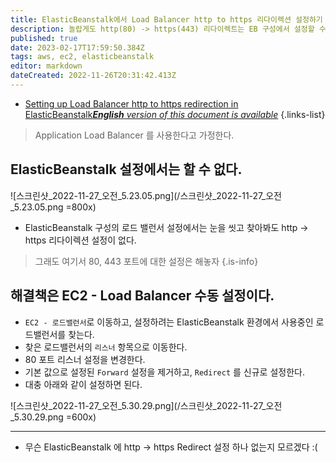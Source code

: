 ```yaml
---
title: ElasticBeanstalk에서 Load Balancer http to https 리다이렉션 설정하기
description: 놀랍게도 http(80) -> https(443) 리다이렉트는 EB 구성에서 설정할 수 없다...;
published: true
date: 2023-02-17T17:59:50.384Z
tags: aws, ec2, elasticbeanstalk
editor: markdown
dateCreated: 2022-11-26T20:31:42.413Z
---
```


- [Setting up Load Balancer http to https redirection in ElasticBeanstalk***English** version of this document is available*](/en/dev/AWS/Setting-up-Load-Balancer-http-to-https-redirection-in-ElasticBeanstalk)
{.links-list}

> Application Load Balancer 를 사용한다고 가정한다.

## ElasticBeanstalk 설정에서는 할 수 없다.

![스크린샷_2022-11-27_오전_5.23.05.png](/스크린샷_2022-11-27_오전_5.23.05.png =800x)

- ElasticBeanstalk 구성의 로드 밸런서 설정에서는 눈을 씻고 찾아봐도 http -> https 리다이렉션 설정이 없다.

> 그래도 여기서 80, 443 포트에 대한 설정은 해놓자
{.is-info}


## 해결책은 EC2 - Load Balancer 수동 설정이다.

- `EC2 - 로드밸런서`로 이동하고, 설정하려는 ElasticBeanstalk 환경에서 사용중인 로드밸런서를 찾는다.
- 찾은 로드밸런서의 `리스너` 항목으로 이동한다.
- 80 포트 리스너 설정을 변경한다.
- 기본 값으로 설정된 `Forward` 설정을 제거하고, `Redirect` 를 신규로 설정한다.
- 대충 아래와 같이 설정하면 된다.

![스크린샷_2022-11-27_오전_5.30.29.png](/스크린샷_2022-11-27_오전_5.30.29.png =600x)

---

- 무슨 ElasticBeanstalk 에 http -> https Redirect 설정 하나 없는지 모르겠다 :(
